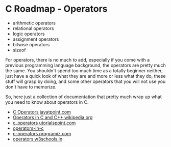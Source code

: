 C Roadmap - Operators
======================


- arithmetic operators
- relational operators
- logic operators
- assignment operators
- bitwise operators
- sizeof


For operators, there is no much to add, especially if you come with a previous programming language background, the operators are pretty much the same.
You shouldn't spend too much time as a totally beginner neither, just have a quick look of what they are and more or less what they do, these stuff will grasp by doing, 
and some other operators that you will not use you don't have to memorize.

So, here just a collection of documentation that pretty much wrap up what you need to know about operators in C.

- [C Operators javatpoint.com](https://www.javatpoint.com/c-operators)
- [Operators in C and C++ wikipedia.org](https://en.wikipedia.org/wiki/Operators_in_C_and_C%2B%2B)
- [c_operators utorialspoint.com](https://www.tutorialspoint.com/cprogramming/c_operators.htm)
- [operators-in-c](https://www.geeksforgeeks.org/operators-in-c/)
- [c-operators programiz.com](https://www.programiz.com/c-programming/c-operators)
- [operators w3schools.in](https://www.w3schools.in/c-programming/operators)